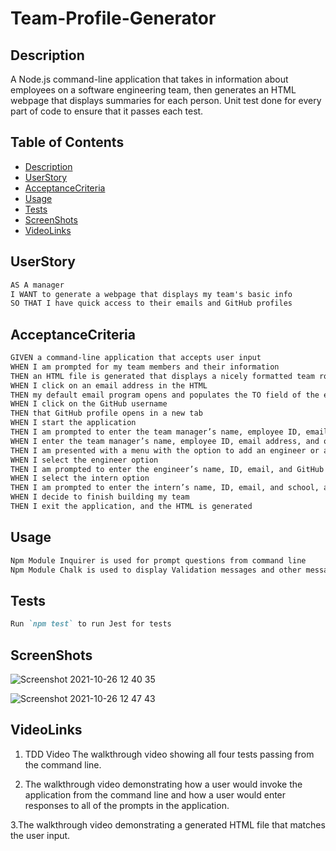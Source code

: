 # Team-Profile-Generator

## Description

A Node.js command-line application that takes in information about employees on a software engineering team, then generates an HTML webpage that displays summaries for each person. Unit test done for every part of code to ensure that it passes each test.

## Table of Contents

-   [Description](#Description)
-   [UserStory](#UserStory)
-   [AcceptanceCriteria](#AcceptanceCriteria)
-   [Usage](#Usage)
-   [Tests](#Tests)
-   [ScreenShots](#ScreenShots)
-   [VideoLinks](#VideoLinks)

## UserStory

```md
AS A manager
I WANT to generate a webpage that displays my team's basic info
SO THAT I have quick access to their emails and GitHub profiles
```

## AcceptanceCriteria

```md
GIVEN a command-line application that accepts user input
WHEN I am prompted for my team members and their information
THEN an HTML file is generated that displays a nicely formatted team roster based on user input
WHEN I click on an email address in the HTML
THEN my default email program opens and populates the TO field of the email with the address
WHEN I click on the GitHub username
THEN that GitHub profile opens in a new tab
WHEN I start the application
THEN I am prompted to enter the team manager’s name, employee ID, email address, and office number
WHEN I enter the team manager’s name, employee ID, email address, and office number
THEN I am presented with a menu with the option to add an engineer or an intern or to finish building my team
WHEN I select the engineer option
THEN I am prompted to enter the engineer’s name, ID, email, and GitHub username, and I am taken back to the menu
WHEN I select the intern option
THEN I am prompted to enter the intern’s name, ID, email, and school, and I am taken back to the menu
WHEN I decide to finish building my team
THEN I exit the application, and the HTML is generated
```

## Usage

```md
Npm Module Inquirer is used for prompt questions from command line
Npm Module Chalk is used to display Validation messages and other messages .
```

## Tests

```md
Run `npm test` to run Jest for tests
```

## ScreenShots

![Screenshot 2021-10-26 12 40 35](https://user-images.githubusercontent.com/86656634/138794641-f76e1882-b681-40c1-9382-46a9584f0b31.png)

![Screenshot 2021-10-26 12 47 43](https://user-images.githubusercontent.com/86656634/138794806-4a3c211b-f140-474b-8520-e249395229d7.png)

## VideoLinks

1.  TDD Video
    The walkthrough video showing all four tests passing from the command line.

2.  The walkthrough video demonstrating how a user would invoke the application from the command line and how a user would enter responses to all of the prompts in the application.

3.The walkthrough video demonstrating a generated HTML file that matches the user input.
